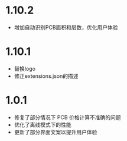 # 1.10.2

- 增加自动识别PCB面积和层数，优化用户体验

# 1.10.1

- 替换logo
- 修正extensions.json的描述

# 1.0.1

- 修复了部分情况下 PCB 价格计算不准确的问题
- 优化了离线模式下的性能
- 更新了部分界面文案以提升用户体验
